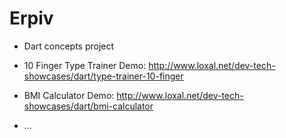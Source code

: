 # Erpiv

* Dart concepts project

* 10 Finger Type Trainer Demo: http://www.loxal.net/dev-tech-showcases/dart/type-trainer-10-finger
* BMI Calculator Demo: http://www.loxal.net/dev-tech-showcases/dart/bmi-calculator

- ...